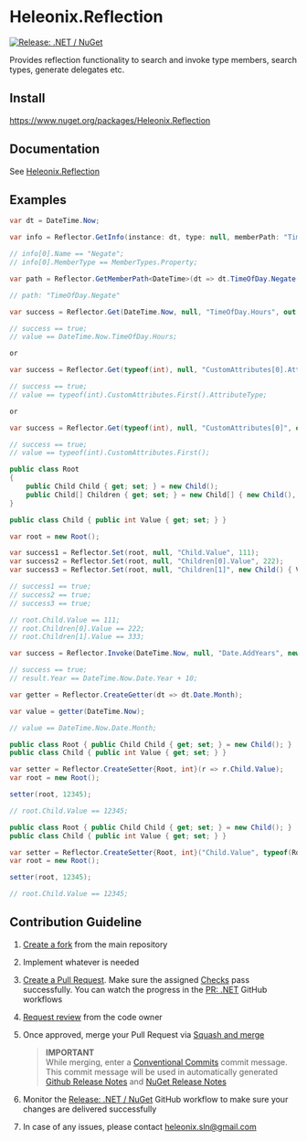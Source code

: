 # Heleonix.Reflection

[![Release: .NET / NuGet](https://github.com/Heleonix/Heleonix.Reflection/actions/workflows/release-net-nuget.yml/badge.svg)](https://github.com/Heleonix/Heleonix.Reflection/actions/workflows/release-net-nuget.yml)

Provides reflection functionality to search and invoke type members, search types, generate delegates etc.

## Install

https://www.nuget.org/packages/Heleonix.Reflection

## Documentation

See [Heleonix.Reflection](https://heleonix.github.io/docs/Heleonix.Reflection)

## Examples

```csharp
var dt = DateTime.Now;

var info = Reflector.GetInfo(instance: dt, type: null, memberPath: "TimeOfDay.Negate");

// info[0].Name == "Negate";
// info[0].MemberType == MemberTypes.Property;
```

```csharp
var path = Reflector.GetMemberPath<DateTime>(dt => dt.TimeOfDay.Negate());

// path: "TimeOfDay.Negate"
```

```csharp
var success = Reflector.Get(DateTime.Now, null, "TimeOfDay.Hours", out int value);

// success == true;
// value == DateTime.Now.TimeOfDay.Hours;

or

var success = Reflector.Get(typeof(int), null, "CustomAttributes[0].AttributeType", out int value);

// success == true;
// value == typeof(int).CustomAttributes.First().AttributeType;

or

var success = Reflector.Get(typeof(int), null, "CustomAttributes[0]", out int value);

// success == true;
// value == typeof(int).CustomAttributes.First();
```

```csharp
public class Root
{
    public Child Child { get; set; } = new Child();
    public Child[] Children { get; set; } = new Child[] { new Child(), new Child() };
}

public class Child { public int Value { get; set; } }

var root = new Root();

var success1 = Reflector.Set(root, null, "Child.Value", 111);
var success2 = Reflector.Set(root, null, "Children[0].Value", 222);
var success3 = Reflector.Set(root, null, "Children[1]", new Child() { Value = 333 });

// success1 == true;
// success2 == true;
// success3 == true;

// root.Child.Value == 111;
// root.Children[0].Value == 222;
// root.Children[1].Value == 333;
```

```csharp
var success = Reflector.Invoke(DateTime.Now, null, "Date.AddYears", new[] { typeof(int) }, out DateTime result, arguments: 10);

// success == true;
// result.Year == DateTime.Now.Date.Year + 10;
```

```csharp
var getter = Reflector.CreateGetter(dt => dt.Date.Month);

var value = getter(DateTime.Now);

// value == DateTime.Now.Date.Month;
```

```csharp
public class Root { public Child Child { get; set; } = new Child(); }
public class Child { public int Value { get; set; } }

var setter = Reflector.CreateSetter{Root, int}(r => r.Child.Value);
var root = new Root();

setter(root, 12345);

// root.Child.Value == 12345;
```

```csharp
public class Root { public Child Child { get; set; } = new Child(); }
public class Child { public int Value { get; set; } }

var setter = Reflector.CreateSetter{Root, int}("Child.Value", typeof(Root));
var root = new Root();

setter(root, 12345);

// root.Child.Value == 12345;
```

## Contribution Guideline

1. [Create a fork](https://github.com/Heleonix/Heleonix.Reflection/fork) from the main repository
2. Implement whatever is needed
3. [Create a Pull Request](https://docs.github.com/en/pull-requests/collaborating-with-pull-requests/proposing-changes-to-your-work-with-pull-requests/creating-a-pull-request-from-a-fork).
   Make sure the assigned [Checks](https://docs.github.com/en/pull-requests/collaborating-with-pull-requests/collaborating-on-repositories-with-code-quality-features/about-status-checks#checks) pass successfully.
   You can watch the progress in the [PR: .NET](https://github.com/Heleonix/Heleonix.Reflection/actions/workflows/pr-net.yml) GitHub workflows
4. [Request review](https://docs.github.com/en/pull-requests/collaborating-with-pull-requests/proposing-changes-to-your-work-with-pull-requests/requesting-a-pull-request-review) from the code owner
5. Once approved, merge your Pull Request via [Squash and merge](https://docs.github.com/en/pull-requests/collaborating-with-pull-requests/incorporating-changes-from-a-pull-request/about-pull-request-merges#squash-and-merge-your-commits)

   > **IMPORTANT**  
   > While merging, enter a [Conventional Commits](https://www.conventionalcommits.org/) commit message.
   > This commit message will be used in automatically generated [Github Release Notes](https://github.com/Heleonix/Heleonix.Reflection/releases)
   > and [NuGet Release Notes](https://www.nuget.org/packages/Heleonix.Reflection/#releasenotes-body-tab)

6. Monitor the [Release: .NET / NuGet](https://github.com/Heleonix/Heleonix.Reflection/actions/workflows/release-net-nuget.yml)
   GitHub workflow to make sure your changes are delivered successfully
7. In case of any issues, please contact [heleonix.sln@gmail.com](mailto:heleonix.sln@gmail.com)

